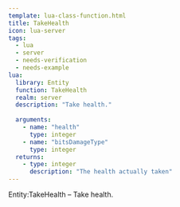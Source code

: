 ```yaml
---
template: lua-class-function.html
title: TakeHealth
icon: lua-server
tags:
  - lua
  - server
  - needs-verification
  - needs-example
lua:
  library: Entity
  function: TakeHealth
  realm: server
  description: "Take health."
  
  arguments:
    - name: "health"
      type: integer
    - name: "bitsDamageType"
      type: integer
  returns:
    - type: integer
      description: "The health actually taken"
---
```


<div class="lua__search__keywords">
Entity:TakeHealth &#x2013; Take health.
</div>
